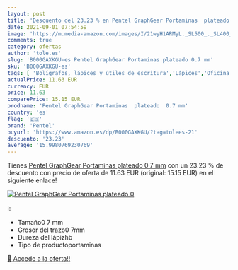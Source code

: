 ```yaml
---
layout: post
title: 'Descuento del 23.23 % en Pentel GraphGear Portaminas  plateado  0'
date: 2021-09-01 07:54:59
image: 'https://m.media-amazon.com/images/I/21wyH1ARMyL._SL500_._SL400_.jpg'
comments: true
category: ofertas
author: 'tole.es'
slug: 'B000GAXKGU-es Pentel GraphGear Portaminas plateado 0.7 mm'
sku: 'B000GAXKGU-es'
tags: [ 'Bolígrafos, lápices y útiles de escritura','Lápices','Oficina y papelería','Portaminas','pentel','portaminas', ]
actualPrice: 11.63 EUR
currency: EUR
price: 11.63
comparePrice: 15.15 EUR
prodname: 'Pentel GraphGear Portaminas  plateado  0.7 mm'
country: 'es'
flag: '🇪🇸'
brand: 'Pentel'
buyurl: 'https://www.amazon.es/dp/B000GAXKGU/?tag=tolees-21'
descuento: '23.23'
average: '15.9980769230769'
---
```


Tienes [Pentel GraphGear Portaminas  plateado  0.7 mm](https://www.amazon.es/dp/B000GAXKGU/?tag=tolees-21) con un 23.23 % de descuento con precio de oferta de 11.63 EUR (original: 15.15 EUR) en el siguiente enlace!

[![Pentel GraphGear Portaminas  plateado  0](https://m.media-amazon.com/images/I/21wyH1ARMyL._SL500_._SL400_.jpg)](https://www.amazon.es/dp/B000GAXKGU/?tag=tolees-21)

ℹ️:

- Tamaño0 7 mm
- Grosor del trazo0 7mm
- Dureza del lápizhb
- Tipo de productoportaminas

[🛒 Accede a la oferta!!](https://www.amazon.es/dp/B000GAXKGU/?tag=tolees-21)
